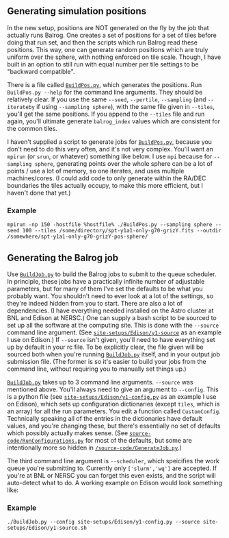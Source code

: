 ## Generating simulation positions

In the new setup, positions are NOT generated on the fly by the job that actually runs Balrog.
One creates a set of positions for a set of tiles before doing that run set,
and then the scripts which run Balrog read these positions.
This way, one can generate random positions which are truly uniform over the sphere, with nothing enforced on tile scale.
Though, I have built in an option to still run with equal number per tile settings to be "backward compatible".

There is a file called [```BuildPos.py```](https://github.com/suchyta1/BalrogMPI/blob/nompi/BuildPos.py), which generates the positions.
Run ```BuildPos.py --help``` for the command line arguments. They should be relatively clear.
If you use the same ```--seed```, ```--pertile```, ```--sampling``` (and ```--iterateby``` if using ```--sampling sphere```),
with the same file given in ```--tiles```, you'll get the same positions. 
If you append to the ```--tiles``` file and run again, you'll ultimate generate ```balrog_index``` values which are consistent for the common tiles.

I haven't supplied a script to generate jobs for [```BuildPos.py```](https://github.com/suchyta1/BalrogMPI/blob/nompi/BuildPos.py), 
because you don't need to do this very often, and it's not very complex. You'll want an ```mpirun``` (or ```srun```, or whatever) something like below.
I use ```mpi``` because for ```--sampling sphere```, generating points over the whole sphere can be a lot of points / use a lot of memory, 
so one iterates, and uses multiple machines/cores.
(I could add code to only generate within the RA/DEC boundaries the tiles actually occupy, to make this more efficient, but I haven't done that yet.)

### Example

```
mpirun -np 150 -hostfile %hostfile% ./BuildPos.py --sampling sphere --seed 100 --tiles /some/directory/spt-y1a1-only-g70-grizY.fits --outdir /somewhere/spt-y1a1-only-g70-grizY-pos-sphere/
```

## Generating the Balrog job

Use [```BuildJob.py```](https://github.com/suchyta1/BalrogMPI/blob/nompi/BuildJob.py) to build the Balrog jobs to submit to the queue scheduler.
In principle, these jobs have a practically infinite number of adjustable parameters, but for many of them I've set the defaults to be what you probably want.
You shouldn't need to ever look at a lot of the settings, so they're indeed hidden from you to start.
There are also a lot of dependencies. (I have everything needed installed on the Astro cluster at BNL and Edison at NERSC.)
One can supply a bash script to be sourced to set up all the software at the computing site.
This is done with the ```--source``` command line argument.
(See [```site-setups/Edison/y1-source```](https://github.com/suchyta1/BalrogMPI/blob/nompi/site-setups/Edison/y1-config.py) as an example I use on Edison.)
If ```--source``` isn't given, you'll need to have everything set up by default in your rc file.
To be explicitly clear, the file given will be sourced both when  you're running [```BuildJob.py```](https://github.com/suchyta1/BalrogMPI/blob/nompi/BuildJob.py) itself,
and in your output job submission file. (The former is so it's easier to build your jobs from the command line, without requiring you to manually set things up.)

[```BuildJob.py```](https://github.com/suchyta1/BalrogMPI/blob/nompi/BuildJob.py) takes up to 3 command line arguments.
```--source``` was mentioned above.
You'll always need to give an argument to ```--config```. This is a python file 
(see [```site-setups/Edison/y1-config.py```](https://github.com/suchyta1/BalrogMPI/blob/nompi/site-setups/Edison/y1-config.py) as an example I use on Edison), 
which sets up configuration dictionaries (except ```tiles```, which is an array) for all the run parameters. You edit a function called ```CustomConfig```.
Technically speaking all of the entries in the dictionaries have default values, and you're changing these,
but there's essentially no set of defaults which possibly actually makes sense.
(See [```source-code/RunConfigurations.py```](https://github.com/suchyta1/BalrogMPI/blob/nompi/source-code/RunConfigurations.py) for most of the defaults,
but some are intentionally more so hidden in [```/source-code/GenerateJob.py```](https://github.com/suchyta1/BalrogMPI/blob/nompi/source-code/GenerateJob.py).)

The third command line argument is ```--scheduler```, which speicifies the work queue you're submitting to. 
Currently only ```['slurm','wq']``` are accepted. 
If you're at BNL or NERSC you can forget this even exists, and the script will auto-detect what to do.
A working example on Edison would look something like:

### Example

```
./BuildJob.py --config site-setups/Edison/y1-config.py --source site-setups/Edison/y1-source.sh
```
